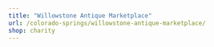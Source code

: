 ```yaml
---
title: "Willowstone Antique Marketplace"
url: /colorado-springs/willowstone-antique-marketplace/
shop: charity
---
```

